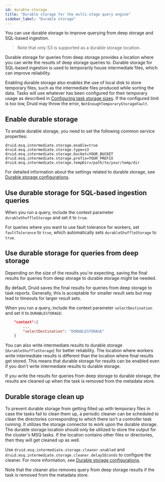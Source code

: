 ```yaml
---
id: durable-storage
title: "Durable storage for the multi-stage query engine"
sidebar_label: "Durable storage"
---
```


<!--
  ~ Licensed to the Apache Software Foundation (ASF) under one
  ~ or more contributor license agreements.  See the NOTICE file
  ~ distributed with this work for additional information
  ~ regarding copyright ownership.  The ASF licenses this file
  ~ to you under the Apache License, Version 2.0 (the
  ~ "License"); you may not use this file except in compliance
  ~ with the License.  You may obtain a copy of the License at
  ~
  ~   http://www.apache.org/licenses/LICENSE-2.0
  ~
  ~ Unless required by applicable law or agreed to in writing,
  ~ software distributed under the License is distributed on an
  ~ "AS IS" BASIS, WITHOUT WARRANTIES OR CONDITIONS OF ANY
  ~ KIND, either express or implied.  See the License for the
  ~ specific language governing permissions and limitations
  ~ under the License.
  -->

You can use durable storage to improve querying from deep storage and SQL-based ingestion.

> Note that only S3 is supported as a durable storage location.

Durable storage for queries from deep storage provides a location where you can write the results of deep storage queries to. Durable storage for SQL-based ingestion is used to temporarily house intermediate files, which can improve reliability.

Enabling durable storage also enables the use of local disk to store temporary files, such as the intermediate files produced
while sorting the data. Tasks will use whatever has been configured for their temporary usage as described in [Configuring task storage sizes](../ingestion/tasks.md#configuring-task-storage-sizes).
If the configured limit is too low, Druid may throw the error, `NotEnoughTemporaryStorageFault`.

## Enable durable storage

To enable durable storage, you need to set the following common service properties:

```
druid.msq.intermediate.storage.enable=true
druid.msq.intermediate.storage.type=s3
druid.msq.intermediate.storage.bucket=YOUR_BUCKET
druid.msq.intermediate.storage.prefix=YOUR_PREFIX
druid.msq.intermediate.storage.tempDir=/path/to/your/temp/dir
```

For detailed information about the settings related to durable storage, see [Durable storage configurations](../multi-stage-query/reference.md#durable-storage-configurations).


## Use durable storage for SQL-based ingestion queries

When you run a query, include the context parameter `durableShuffleStorage` and set it to `true`.

For queries where you want to use fault tolerance for workers,  set `faultTolerance` to `true`, which automatically sets `durableShuffleStorage` to `true`.

## Use durable storage for queries from deep storage

Depending on the size of the results you're expecting, saving the final results for queries from deep storage to durable storage might be needed.

By default, Druid saves the final results for queries from deep storage to task reports. Generally, this is acceptable for smaller result sets but may lead to timeouts for larger result sets. 

When you run a query, include the context parameter `selectDestination` and set it to `DURABLESTORAGE`:

```json
    "context":{
        ...
        "selectDestination": "DURABLESTORAGE"
    }
```

You can also write intermediate results to durable storage (`durableShuffleStorage`) for better reliability. The location where workers write intermediate results is different than the location where final results get stored. This means that durable storage for results can be enabled even if you don't write intermediate results to durable storage.

If you write the results for queries from deep storage to durable storage, the results are cleaned up when the task is removed from the metadata store. 

## Durable storage clean up

To prevent durable storage from getting filled up with temporary files in case the tasks fail to clean them up, a periodic
cleaner can be scheduled to clean the directories corresponding to which there isn't a controller task running. It utilizes
the storage connector to work upon the durable storage. The durable storage location should only be utilized to store the output
for the cluster's MSQ tasks. If the location contains other files or directories, then they will get cleaned up as well.

Use `druid.msq.intermediate.storage.cleaner.enabled` and `druid.msq.intermediate.storage.cleaner.delaySEconds` to configure the cleaner. For more information, see [Durable storage configurations](../multi-stage-query/reference.md#durable-storage-configurations).

Note that the cleaner also removes query from deep storage results if the task is removed from the metadata store.

